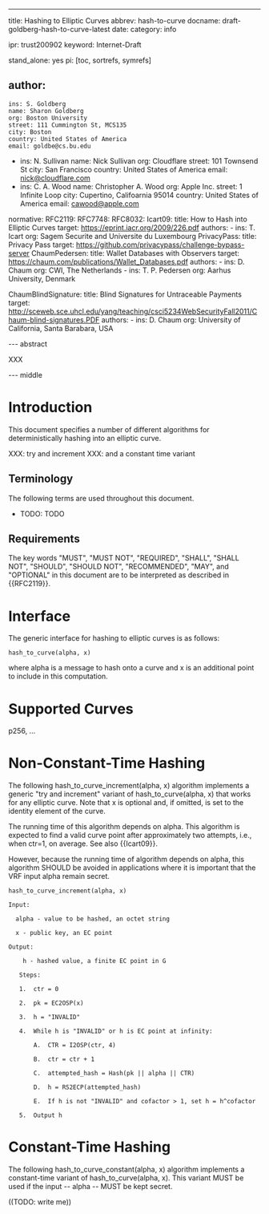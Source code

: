 ---
title: Hashing to Elliptic Curves
abbrev: hash-to-curve
docname: draft-goldberg-hash-to-curve-latest
date:
category: info

ipr: trust200902
keyword: Internet-Draft

stand_alone: yes
pi: [toc, sortrefs, symrefs]

author:
 -
    ins: S. Goldberg
    name: Sharon Goldberg
    org: Boston University
    street: 111 Cummington St, MCS135
    city: Boston
    country: United States of America
    email: goldbe@cs.bu.edu
 -
    ins: N. Sullivan
    name: Nick Sullivan
    org: Cloudflare
    street: 101 Townsend St
    city: San Francisco
    country: United States of America
    email: nick@cloudflare.com
 -
    ins: C. A. Wood
    name: Christopher A. Wood
    org: Apple Inc.
    street: 1 Infinite Loop
    city: Cupertino, Califoarnia 95014
    country: United States of America
    email: cawood@apple.com

normative:
  RFC2119:
  RFC7748:
  RFC8032:
  Icart09:
    title: How to Hash into Elliptic Curves
    target: https://eprint.iacr.org/2009/226.pdf
    authors:
      -
        ins: T. Icart
        org: Sagem Securite and Universite du Luxembourg
  PrivacyPass:
    title: Privacy Pass
    target: https://github.com/privacypass/challenge-bypass-server
  ChaumPedersen:
    title: Wallet Databases with Observers
    target: https://chaum.com/publications/Wallet_Databases.pdf
    authors:
      -
        ins: D. Chaum
        org: CWI, The Netherlands
      -
        ins: T. P. Pedersen
        org: Aarhus University, Denmark
  
  ChaumBlindSignature:
    title: Blind Signatures for Untraceable Payments
    target: http://sceweb.sce.uhcl.edu/yang/teaching/csci5234WebSecurityFall2011/Chaum-blind-signatures.PDF
    authors:
      -
        ins: D. Chaum
        org: University of California, Santa Barabara, USA

--- abstract

XXX

--- middle

# Introduction

This document specifies a number of different algorithms for deterministically hashing 
into an elliptic curve.

XXX: try and increment
XXX: and a constant time variant

## Terminology

The following terms are used throughout this document.

- TODO: TODO

## Requirements

The key words "MUST", "MUST NOT", "REQUIRED", "SHALL", "SHALL NOT",
"SHOULD", "SHOULD NOT", "RECOMMENDED", "MAY", and "OPTIONAL" in this
document are to be interpreted as described in {{RFC2119}}.

# Interface

The generic interface for hashing to elliptic curves is as follows:

~~~
hash_to_curve(alpha, x)
~~~

where alpha is a message to hash onto a curve and x is an additional 
point to include in this computation.

# Supported Curves

p256, ...

# Non-Constant-Time Hashing

The following hash_to_curve_increment(alpha, x) algorithm implements
a generic "try and increment" variant of hash_to_curve(alpha, x)
that works for any elliptic curve. Note that x is optional and, 
if omitted, is set to the identity element of the curve.

The running time of this algorithm depends on alpha. This algorithm 
is expected to find a valid curve point after approximately two 
attempts, i.e., when ctr=1, on average. See also {{Icart09}}.

However, because the running time of algorithm depends on alpha, this
algorithm SHOULD be avoided in applications where it is important
that the VRF input alpha remain secret. 

~~~
hash_to_curve_increment(alpha, x)

Input:

  alpha - value to be hashed, an octet string

  x - public key, an EC point

Output:

    h - hashed value, a finite EC point in G

   Steps:

   1.  ctr = 0

   2.  pk = EC2OSP(x)

   3.  h = "INVALID"

   4.  While h is "INVALID" or h is EC point at infinity:

       A.  CTR = I2OSP(ctr, 4)

       B.  ctr = ctr + 1

       C.  attempted_hash = Hash(pk || alpha || CTR)

       D.  h = RS2ECP(attempted_hash)

       E.  If h is not "INVALID" and cofactor > 1, set h = h^cofactor

   5.  Output h
~~~

# Constant-Time Hashing

The following hash_to_curve_constant(alpha, x) algorithm implements
a constant-time variant of hash_to_curve(alpha, x). This variant MUST be used
if the input -- alpha -- MUST be kept secret. 

((TODO: write me))

